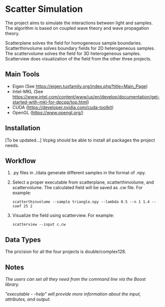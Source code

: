 # Scatter Simulation
The project aims to simulate the interactions between light and samples. The algorithm is based on coupled wave theory and wave propagation theory.

Scatterplane solves the field for homogeneous sample boundaries. Scatterthinvolume solves boundary fields for 2D heterogeneous samples. The scattervolume solves the field for 3D heterogeneous samples. Scatterview does visualization of the field from the other three projects.

## Main Tools
* Eigen (See https://eigen.tuxfamily.org/index.php?title=Main_Page)
* Intel-MKL (See https://www.intel.com/content/www/us/en/develop/documentation/get-started-with-mkl-for-dpcpp/top.html)
* CUDA (https://developer.nvidia.com/cuda-toolkit)
* OpenGL (https://www.opengl.org/)

## Installation
[To be updated...] Vcpkg should be able to install all packages the project needs.


## Workflow
1. .py files in ./data generate different samples in the format of .npy. 
2. Select a proper executable from scatterplane, scatterthinvolume, and scattervolume. The calculated field will be saved as .cw file. For example:

	
	```
	scatterthinvolume --sample triangle.npy --lambda 0.5 --n 1 1.4 --coef 25 2
	```
	
3. Visualize the field using scatterview. For example:

	```
	scatterview --input c.cw
	```
## Data Types
The pricision for all the four projects is double/complex128.

## Notes
*The users can set all they need from the command line via the Boost library.*

*"executable - -help" will provide more information about the input, attributes, and output.*


